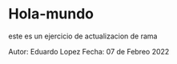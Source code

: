 # Hola-mundo
este es un ejercicio de actualizacion de rama

Autor: Eduardo Lopez
Fecha: 07 de Febreo 2022
